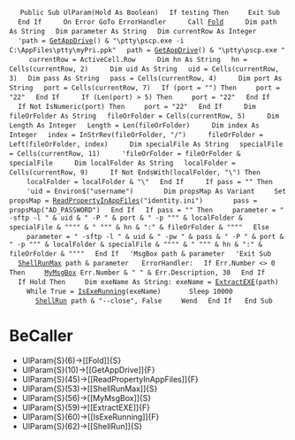 &nbsp;&nbsp;&nbsp;&nbsp;
`Public Sub UlParam(Hold As Boolean)`
&nbsp;&nbsp;&nbsp;&nbsp;`If testing Then`
&nbsp;&nbsp;&nbsp;&nbsp;&nbsp;&nbsp;&nbsp;&nbsp;`Exit Sub`
&nbsp;&nbsp;&nbsp;&nbsp;`End If`
&nbsp;&nbsp;&nbsp;&nbsp;
&nbsp;&nbsp;&nbsp;&nbsp;`On Error GoTo ErrorHandler`
&nbsp;&nbsp;&nbsp;&nbsp;
&nbsp;&nbsp;&nbsp;&nbsp;`Call `[`Fold`](Fold)
&nbsp;&nbsp;&nbsp;&nbsp;
&nbsp;&nbsp;&nbsp;&nbsp;`Dim path As String`
&nbsp;&nbsp;&nbsp;&nbsp;`Dim parameter As String`
&nbsp;&nbsp;&nbsp;&nbsp;`Dim currentRow As Integer`
&nbsp;&nbsp;&nbsp;&nbsp;
&nbsp;&nbsp;&nbsp;&nbsp;`'path = `[`GetAppDrive`](GetAppDrive)`() & "\ptty\pscp.exe -i C:\AppFiles\ptty\myPri.ppk"`
&nbsp;&nbsp;&nbsp;&nbsp;`path = `[`GetAppDrive`](GetAppDrive)`() & "\ptty\pscp.exe "`
&nbsp;&nbsp;&nbsp;&nbsp;
&nbsp;&nbsp;&nbsp;&nbsp;`currentRow = ActiveCell.Row`
&nbsp;&nbsp;&nbsp;&nbsp;
&nbsp;&nbsp;&nbsp;&nbsp;`Dim hn As String`
&nbsp;&nbsp;&nbsp;&nbsp;`hn = Cells(currentRow, 2)`
&nbsp;&nbsp;&nbsp;&nbsp;
&nbsp;&nbsp;&nbsp;&nbsp;`Dim uid As String`
&nbsp;&nbsp;&nbsp;&nbsp;`uid = Cells(currentRow, 3)`
&nbsp;&nbsp;&nbsp;&nbsp;`Dim pass As String`
&nbsp;&nbsp;&nbsp;&nbsp;`pass = Cells(currentRow, 4)`
&nbsp;&nbsp;&nbsp;&nbsp;
&nbsp;&nbsp;&nbsp;&nbsp;`Dim port As String`
&nbsp;&nbsp;&nbsp;&nbsp;`port = Cells(currentRow, 7)`
&nbsp;&nbsp;&nbsp;&nbsp;`If (port = "") Then`
&nbsp;&nbsp;&nbsp;&nbsp;&nbsp;&nbsp;&nbsp;&nbsp;`port = "22"`
&nbsp;&nbsp;&nbsp;&nbsp;`End If`
&nbsp;&nbsp;&nbsp;&nbsp;
&nbsp;&nbsp;&nbsp;&nbsp;`If (Len(port) > 5) Then`
&nbsp;&nbsp;&nbsp;&nbsp;&nbsp;&nbsp;&nbsp;&nbsp;`port = "22"`
&nbsp;&nbsp;&nbsp;&nbsp;`End If`
&nbsp;&nbsp;&nbsp;&nbsp;
&nbsp;&nbsp;&nbsp;&nbsp;`If Not IsNumeric(port) Then`
&nbsp;&nbsp;&nbsp;&nbsp;&nbsp;&nbsp;&nbsp;&nbsp;`port = "22"`
&nbsp;&nbsp;&nbsp;&nbsp;`End If`
&nbsp;&nbsp;&nbsp;&nbsp;
&nbsp;&nbsp;&nbsp;&nbsp;`Dim fileOrFolder As String`
&nbsp;&nbsp;&nbsp;&nbsp;`fileOrFolder = Cells(currentRow, 5)`
&nbsp;&nbsp;&nbsp;&nbsp;
&nbsp;&nbsp;&nbsp;&nbsp;`Dim Length As Integer`
&nbsp;&nbsp;&nbsp;&nbsp;`Length = Len(fileOrFolder)`
&nbsp;&nbsp;&nbsp;&nbsp;
&nbsp;&nbsp;&nbsp;&nbsp;`Dim index As Integer`
&nbsp;&nbsp;&nbsp;&nbsp;`index = InStrRev(fileOrFolder, "/")`
&nbsp;&nbsp;&nbsp;&nbsp;
&nbsp;&nbsp;&nbsp;&nbsp;`fileOrFolder = Left(fileOrFolder, index)`
&nbsp;&nbsp;&nbsp;&nbsp;
&nbsp;&nbsp;&nbsp;&nbsp;`Dim specialFile As String`
&nbsp;&nbsp;&nbsp;&nbsp;`specialFile = Cells(currentRow, 11)`
&nbsp;&nbsp;&nbsp;&nbsp;
&nbsp;&nbsp;&nbsp;&nbsp;`'fileOrFolder = fileOrFolder & specialFile`
&nbsp;&nbsp;&nbsp;&nbsp;
&nbsp;&nbsp;&nbsp;&nbsp;`Dim localFolder As String`
&nbsp;&nbsp;&nbsp;&nbsp;`localFolder = Cells(currentRow, 9)`
&nbsp;&nbsp;&nbsp;&nbsp;
&nbsp;&nbsp;&nbsp;&nbsp;`If Not EndsWith(localFolder, "\") Then`
&nbsp;&nbsp;&nbsp;&nbsp;&nbsp;&nbsp;&nbsp;&nbsp;`localFolder = localFolder & "\"`
&nbsp;&nbsp;&nbsp;&nbsp;`End If`
&nbsp;&nbsp;&nbsp;&nbsp;
&nbsp;&nbsp;&nbsp;&nbsp;`If pass = "" Then`
&nbsp;&nbsp;&nbsp;&nbsp;&nbsp;&nbsp;&nbsp;&nbsp;`'uid = Environ$("username")`
&nbsp;&nbsp;&nbsp;&nbsp;
&nbsp;&nbsp;&nbsp;&nbsp;&nbsp;&nbsp;&nbsp;&nbsp;`Dim propsMap As Variant`
&nbsp;&nbsp;&nbsp;&nbsp;&nbsp;&nbsp;&nbsp;&nbsp;`Set propsMap = `[`ReadPropertyInAppFiles`](ReadPropertyInAppFiles)`("identity.ini")`
&nbsp;&nbsp;&nbsp;&nbsp;
&nbsp;&nbsp;&nbsp;&nbsp;&nbsp;&nbsp;&nbsp;&nbsp;`pass = propsMap("AD_PASSWORD")`
&nbsp;&nbsp;&nbsp;&nbsp;`End If`
&nbsp;&nbsp;&nbsp;&nbsp;`If pass = "" Then`
&nbsp;&nbsp;&nbsp;&nbsp;&nbsp;&nbsp;&nbsp;&nbsp;`parameter = " -sftp -l " & uid & " -P " & port & " -p """ & localFolder & specialFile & """" & " """ & hn & ":" & fileOrFolder & """"`
&nbsp;&nbsp;&nbsp;&nbsp;`Else`
&nbsp;&nbsp;&nbsp;&nbsp;&nbsp;&nbsp;&nbsp;&nbsp;`parameter = " -sftp -l " & uid & " -pw " & pass & " -P " & port & " -p """ & localFolder & specialFile & """" & " """ & hn & ":" & fileOrFolder & """"`
&nbsp;&nbsp;&nbsp;&nbsp;`End If`
&nbsp;&nbsp;&nbsp;&nbsp;`'MsgBox path & parameter`
&nbsp;&nbsp;&nbsp;&nbsp;`'Exit Sub`
&nbsp;&nbsp;&nbsp;&nbsp;
&nbsp;&nbsp;&nbsp;&nbsp;[`ShellRunMax`](ShellRunMax)` path & parameter`
&nbsp;&nbsp;&nbsp;&nbsp;
`ErrorHandler:`
&nbsp;&nbsp;&nbsp;&nbsp;`If Err.Number <> 0 Then`
&nbsp;&nbsp;&nbsp;&nbsp;&nbsp;&nbsp;&nbsp;&nbsp;[`MyMsgBox`](MyMsgBox)` Err.Number & " " & Err.Description, 30`
&nbsp;&nbsp;&nbsp;&nbsp;`End If`
&nbsp;&nbsp;&nbsp;&nbsp;
&nbsp;&nbsp;&nbsp;&nbsp;`If Hold Then`
&nbsp;&nbsp;&nbsp;&nbsp;&nbsp;&nbsp;&nbsp;&nbsp;`Dim exeName As String: exeName = `[`ExtractEXE`](ExtractEXE)`(path)`
&nbsp;&nbsp;&nbsp;&nbsp;&nbsp;&nbsp;&nbsp;&nbsp;`While True = `[`IsExeRunning`](IsExeRunning)`(exeName)`
&nbsp;&nbsp;&nbsp;&nbsp;&nbsp;&nbsp;&nbsp;&nbsp;&nbsp;&nbsp;&nbsp;&nbsp;`Sleep 10000`
&nbsp;&nbsp;&nbsp;&nbsp;&nbsp;&nbsp;&nbsp;&nbsp;&nbsp;&nbsp;&nbsp;&nbsp;[`ShellRun`](ShellRun)` path & "--close", False`
&nbsp;&nbsp;&nbsp;&nbsp;&nbsp;&nbsp;&nbsp;&nbsp;`Wend`
&nbsp;&nbsp;&nbsp;&nbsp;`End If`
&nbsp;&nbsp;&nbsp;&nbsp;
`End Sub`


# BeCaller
- UlParam{S}(6)->[[Fold]]{S}
- UlParam{S}(10)->[[GetAppDrive]]{F}
- UlParam{S}(45)->[[ReadPropertyInAppFiles]]{F}
- UlParam{S}(53)->[[ShellRunMax]]{S}
- UlParam{S}(56)->[[MyMsgBox]]{S}
- UlParam{S}(59)->[[ExtractEXE]]{F}
- UlParam{S}(60)->[[IsExeRunning]]{F}
- UlParam{S}(62)->[[ShellRun]]{S}

